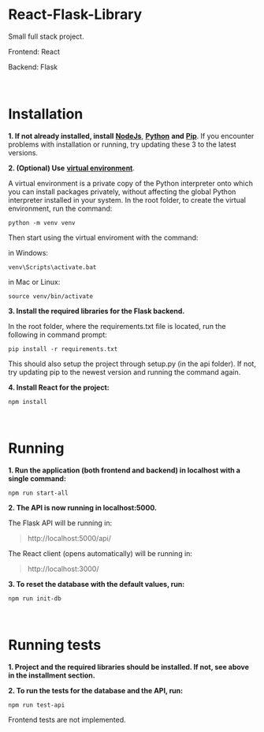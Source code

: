 # React-Flask-Library

Small full stack project.

Frontend: React

Backend: Flask


<br />


# Installation


**1. If not already installed, install** [**NodeJs**](https://nodejs.org/en/download/), [**Python**](https://www.python.org/downloads/) **and** [**Pip**](https://pypi.org/project/pip/). If you encounter problems with installation or running, try updating these 3 to the latest versions.


**2. (Optional) Use** [**virtual environment**](https://docs.python.org/3/tutorial/venv.html).

A virtual environment is a private copy of the Python interpreter onto which you can install packages privately, without affecting the global Python interpreter installed in your system. In the root folder, to create the virtual environment, run the command:

```
python -m venv venv
```

Then start using the virtual enviroment with the command:

in Windows:

```
venv\Scripts\activate.bat
```

in Mac or Linux:

```
source venv/bin/activate
```


**3. Install the required libraries for the Flask backend.**

In the root folder, where the requirements.txt file is located, run the following in command prompt:
 
 ```
 pip install -r requirements.txt
 ```
 
This should also setup the project through setup.py (in the api folder). If not, try updating pip to the newest version and running the command again.
 

**4. Install React for the project:**

```
npm install
```


<br />



# Running

**1. Run the application (both frontend and backend) in localhost with a single command:**

```
npm run start-all
```


**2. The API is now running in localhost:5000.**

The Flask API will be running in: 

>http://localhost:5000/api/

The React client (opens automatically) will be running in:

>http://localhost:3000/



**3. To reset the database with the default values, run:**

```
npm run init-db
```

<br />


# Running tests

**1. Project and the required libraries should be installed. If not, see above in the installment section.**

**2. To run the tests for the database and the API, run:**

```
npm run test-api
```

Frontend tests are not implemented.


